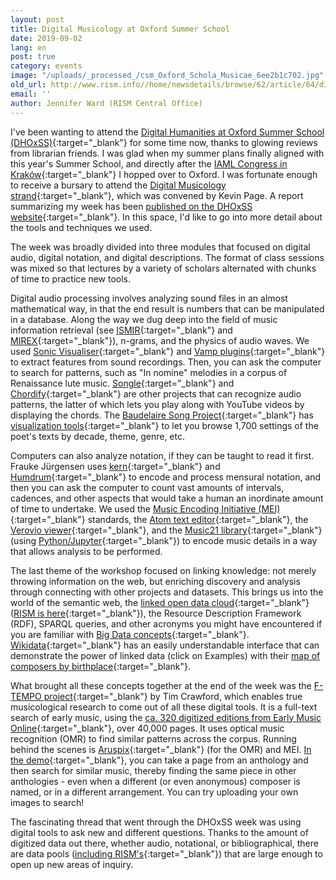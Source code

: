 ```yaml
---
layout: post
title: Digital Musicology at Oxford Summer School
date: 2019-09-02
lang: en
post: true
category: events
image: "/uploads/_processed_/csm_Oxford_Schola_Musicae_6ee2b1c702.jpg"
old_url: http://www.rism.info//home/newsdetails/browse/62/article/64/digital-musicology-at-oxford-summer-school.html
email: ''
author: Jennifer Ward (RISM Central Office)
---
```



I've been wanting to attend the [Digital Humanities at Oxford Summer School (DHOxSS)](https://www.dhoxss.net/){:target="_blank"} for some time now, thanks to glowing reviews from librarian friends. I was glad when my summer plans finally aligned with this year's Summer School, and directly after the [IAML Congress in Kraków](/events/2019/08/26/congress-diary-from-iaml-kraków-2019.html){:target="_blank"} I hopped over to Oxford. I was fortunate enough to receive a bursary to attend the [Digital Musicology strand](https://www.dhoxss.net/digital-musicology){:target="_blank"}, which was convened by Kevin Page. A report summarizing my week has been [published on the DHOxSS website](https://www.dhoxss.net/jennifer-ward){:target="_blank"}. In this space, I'd like to go into more detail about the tools and techniques we used.

The week was broadly divided into three modules that focused on digital audio, digital notation, and digital descriptions. The format of class sessions was mixed so that lectures by a variety of scholars alternated with chunks of time to practice new tools.

Digital audio processing involves analyzing sound files in an almost mathematical way, in that the end result is numbers that can be manipulated in a database. Along the way we dug deep into the field of music information retrieval (see [ISMIR](http://ismir.net/){:target="_blank"} and [MIREX](https://www.music-ir.org/mirex/wiki/MIREX_HOME){:target="_blank"}), n-grams, and the physics of audio waves. We used [Sonic Visualiser](https://www.sonicvisualiser.org/){:target="_blank"} and [Vamp plugins](https://vamp-plugins.org/){:target="_blank"} to extract features from sound recordings. Then, you can ask the computer to search for patterns, such as "In nomine" melodies in a corpus of Renaissance lute music. [Songle](https://songle.jp/){:target="_blank"} and [Chordify](https://chordify.net/){:target="_blank"} are other projects that can recognize audio patterns, the latter of which lets you play along with YouTube videos by displaying the chords. The [Baudelaire Song Project](https://www.baudelairesong.org/){:target="_blank"} has [visualization tools](https://visualisebaudelairesong.bham.ac.uk/){:target="_blank"} to let you browse 1,700 settings of the poet's texts by decade, theme, genre, etc.

Computers can also analyze notation, if they can be taught to read it first. Frauke Jürgensen uses [kern](https://www.humdrum.org/rep/kern/){:target="_blank"} and [Humdrum](https://www.humdrum.org/){:target="_blank"} to encode and process mensural notation, and then you can ask the computer to count vast amounts of intervals, cadences, and other aspects that would take a human an inordinate amount of time to undertake. We used the [Music Encoding Initiative (MEI)](https://music-encoding.org/){:target="_blank"} standards, the [Atom text editor](https://atom.io/){:target="_blank"}, the [Verovio viewer](https://www.verovio.org/){:target="_blank"}, and the [Music21 library](https://web.mit.edu/music21/){:target="_blank"} (using [Python/Jupyter](https://jupyter.org/){:target="_blank"}) to encode music details in a way that allows analysis to be performed.

The last theme of the workshop focused on linking knowledge: not merely throwing information on the web, but enriching discovery and analysis through connecting with other projects and datasets. This brings us into the world of the semantic web, the [linked open data cloud](https://lod-cloud.net/#){:target="_blank"} ([RISM is here](https://lod-cloud.net/dataset/rism){:target="_blank"}), the Resource Description Framework (RDF), SPARQL queries, and other acronyms you might have encountered if you are familiar with [Big Data concepts](https://doi.org/10.1093/em/cav071){:target="_blank"}. [Wikidata](https://query.wikidata.org){:target="_blank"} has an easily understandable interface that can demonstrate the power of linked data (click on Examples) with their [map of composers by birthplace](https://query.wikidata.org/#%23Music%20composers%20by%20birth%20place%0A%23defaultView%3AMap%0ASELECT%20%3Fitem%20%3FitemLabel%20%3F_coordinates%20%3F_image%20WHERE%20%7B%0A%20%20%3Fitem%20wdt%3AP106%20wd%3AQ36834%3B%20%20%20%23%20occupation%3A%20composer%0A%20%20%20%20%20%20%20%20wdt%3AP18%20%3F_image%3B%20%20%20%23%20with%20an%20image%20depicting%20them%0A%20%20%20%20%20%20%20%20wdt%3AP19%2Fwdt%3AP625%20%3F_coordinates%20%20%20%23%20their%20birthplace%2C%20specifically%20the%20coordinates%20of%20their%20birthplace%0A%20%20SERVICE%20wikibase%3Alabel%20%7B%20bd%3AserviceParam%20wikibase%3Alanguage%20%22en%22%20%7D%20%20%23%20labels%20in%20English%0A%7D){:target="_blank"}.

What brought all these concepts together at the end of the week was the [F-TEMPO project](https://f-tempo.org/){:target="_blank"} by Tim Crawford, which enables true musicological research to come out of all these digital tools. It is a full-text search of early music, using the [ca. 320 digitized editions from Early Music Online](https://www.royalholloway.ac.uk/research-and-teaching/departments-and-schools/music/research/research-projects-and-centres/early-music-online/){:target="_blank"}, over 40,000 pages. It uses optical music recognition (OMR) to find similar patterns across the corpus. Running behind the scenes is [Aruspix](http://www.aruspix.net/){:target="_blank"} (for the OMR) and MEI. [In the demo](http://www.doc.gold.ac.uk/usr/265/){:target="_blank"}, you can take a page from an anthology and then search for similar music, thereby finding the same piece in other anthologies - even when a different (or even anonymous) composer is named, or in a different arrangement. You can try uploading your own images to search!

The fascinating thread that went through the DHOxSS week was using digital tools to ask new and different questions. Thanks to the amount of digitized data out there, whether audio, notational, or bibliographical, there are data pools ([including RISM's](https://opac.rism.info/index.php?id=10){:target="_blank"}) that are large enough to open up new areas of inquiry.

​



<script type="text/javascript">var switchTo5x=true;</script><script type="text/javascript" src="http://w.sharethis.com/button/buttons.js"></script><script type="text/javascript">stLight.options({publisher: "9b601438-1ce1-49d8-bfd7-9cff5df54c17", doNotHash: false, doNotCopy: false, hashAddressBar: false});</script>